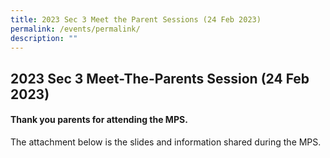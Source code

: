 ```yaml
---
title: 2023 Sec 3 Meet the Parent Sessions (24 Feb 2023)
permalink: /events/permalink/
description: ""
---
```



## 2023 Sec 3 Meet-The-Parents Session (24 Feb 2023)

#### Thank you parents for attending the MPS.

The attachment below is the slides and information shared during the MPS.